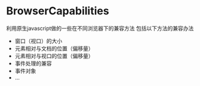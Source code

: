 # BrowserCapabilities
利用原生javascript做的一些在不同浏览器下的兼容方法
包括以下方法的兼容办法
  - 窗口（视口）的大小
  - 元素相对与文档的位置（偏移量）
  - 元素相对与视口的位置（偏移量）
  - 事件处理的兼容
  - 事件对象
  - ...

